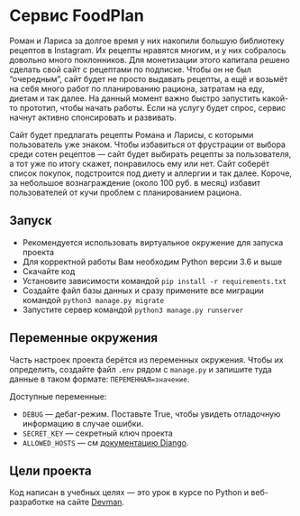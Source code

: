 # Сервис FoodPlan

Роман и Лариса за долгое время у них накопили большую библиотеку рецептов в 
Instagram. Их рецепты нравятся многим, и у них собралось довольно много 
поклонников. Для монетизации этого капитала решено сделать свой сайт с рецептами
по подписке. Чтобы он не  был “очередным”, сайт будет не просто выдавать 
рецепты, а ещё и возьмёт на себя много работ по планированию рациона, затратам
на еду, диетам и так далее. На данный момент важно быстро запустить какой-то 
прототип, чтобы начать работы. Если на услугу будет спрос, сервис начнут активно
спонсировать и развивать.

Сайт будет предлагать рецепты Романа и Ларисы, с которыми пользователь уже 
знаком. Чтобы избавиться от фрустрации от выбора среди сотен рецептов — сайт 
будет выбирать рецепты за пользователя, а тот уже по итогу скажет, понравилось 
ему или нет. Сайт соберёт список покупок, подстроится под диету и аллергии и 
так далее. Короче, за небольшое вознаграждение (около 100 руб. в месяц) избавит
пользователей от кучи проблем с планированием рациона.

## Запуск

- Рекомендуется использовать виртуальное окружение для запуска проекта
- Для корректной работы Вам необходим Python версии 3.6 и выше
- Скачайте код
- Установите зависимости командой `pip install -r requirements.txt`
- Создайте файл базы данных и сразу примените все миграции командой `python3 manage.py migrate`
- Запустите сервер командой `python3 manage.py runserver`

## Переменные окружения

Часть настроек проекта берётся из переменных окружения. Чтобы их определить, 
создайте файл `.env` рядом с `manage.py` и запишите туда данные в таком 
формате: `ПЕРЕМЕННАЯ=значение`.

Доступные переменные:
- `DEBUG` — дебаг-режим. Поставьте True, чтобы увидеть отладочную информацию в случае ошибки.
- `SECRET_KEY` — секретный ключ проекта
- `ALLOWED_HOSTS` — см [документацию Django](https://docs.djangoproject.com/en/3.1/ref/settings/#allowed-hosts).

## Цели проекта

Код написан в учебных целях — это урок в курсе по Python и веб-разработке на сайте [Devman](https://dvmn.org).
